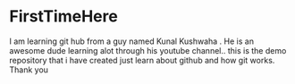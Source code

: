# FirstTimeHere
I am learning git hub from a guy named Kunal Kushwaha . He is an awesome dude learning alot through his youtube channel..
this is the demo repository that i have created just learn about github and how git works.
Thank you 
